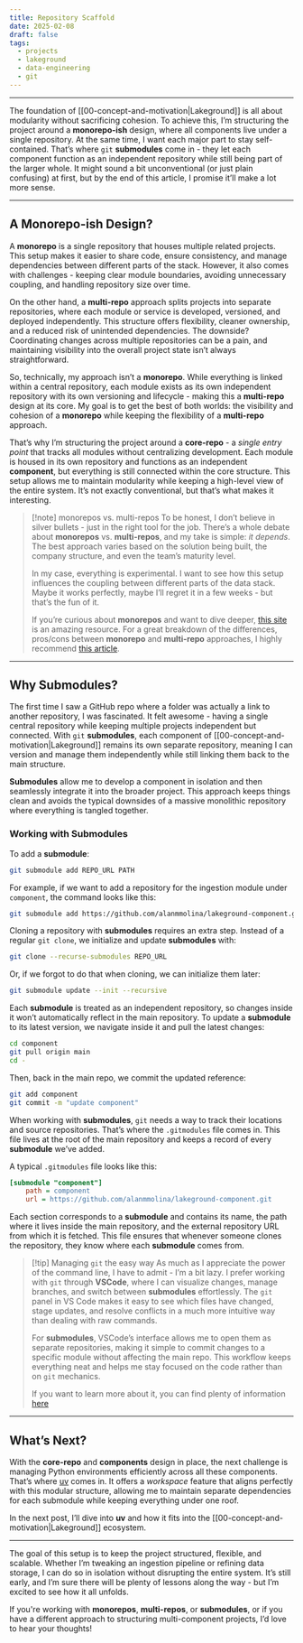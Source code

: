 ```yaml
---
title: Repository Scaffold
date: 2025-02-08
draft: false
tags:
  - projects
  - lakeground
  - data-engineering
  - git
---
```

---

The foundation of [[00-concept-and-motivation|Lakeground]] is all about modularity without sacrificing cohesion. To achieve this, I’m structuring the project around a **monorepo-ish** design, where all components live under a single repository. At the same time, I want each major part to stay self-contained. That’s where `git` **submodules** come in - they let each component function as an independent repository while still being part of the larger whole. It might sound a bit unconventional (or just plain confusing) at first, but by the end of this article, I promise it’ll make a lot more sense.

---

## A Monorepo-ish Design?

A **monorepo** is a single repository that houses multiple related projects. This setup makes it easier to share code, ensure consistency, and manage dependencies between different parts of the stack. However, it also comes with challenges - keeping clear module boundaries, avoiding unnecessary coupling, and handling repository size over time.

On the other hand, a **multi-repo** approach splits projects into separate repositories, where each module or service is developed, versioned, and deployed independently. This structure offers flexibility, cleaner ownership, and a reduced risk of unintended dependencies. The downside? Coordinating changes across multiple repositories can be a pain, and maintaining visibility into the overall project state isn’t always straightforward.

So, technically, my approach isn’t a **monorepo**. While everything is linked within a central repository, each module exists as its own independent repository with its own versioning and lifecycle - making this a **multi-repo** design at its core. My goal is to get the best of both worlds: the visibility and cohesion of a **monorepo** while keeping the flexibility of a **multi-repo** approach.

That’s why I’m structuring the project around a **core-repo** - a _single entry point_ that tracks all modules without centralizing development. Each module is housed in its own repository and functions as an independent **component**, but everything is still connected within the core structure. This setup allows me to maintain modularity while keeping a high-level view of the entire system. It’s not exactly conventional, but that’s what makes it interesting.

> [!note] monorepos vs. multi-repos
> To be honest, I don’t believe in silver bullets - just in the right tool for the job. There’s a whole debate about **monorepos** vs. **multi-repos**, and my take is simple: _it depends_. The best approach varies based on the solution being built, the company structure, and even the team’s maturity level.
> 
> In my case, everything is experimental. I want to see how this setup influences the coupling between different parts of the data stack. Maybe it works perfectly, maybe I’ll regret it in a few weeks - but that’s the fun of it.
> 
> If you’re curious about **monorepos** and want to dive deeper, [this site](https://monorepo.tools/) is an amazing resource. For a great breakdown of the differences, pros/cons between **monorepo** and **multi-repo** approaches, I highly recommend [this article](https://www.thoughtworks.com/insights/blog/agile-engineering-practices/monorepo-vs-multirepo).

---

## Why Submodules?

The first time I saw a GitHub repo where a folder was actually a link to another repository, I was fascinated. It felt awesome - having a single central repository while keeping multiple projects independent but connected. With `git` **submodules**, each component of [[00-concept-and-motivation|Lakeground]] remains its own separate repository, meaning I can version and manage them independently while still linking them back to the main structure.

**Submodules** allow me to develop a component in isolation and then seamlessly integrate it into the broader project. This approach keeps things clean and avoids the typical downsides of a massive monolithic repository where everything is tangled together.

### Working with Submodules

To add a **submodule**:

```sh
git submodule add REPO_URL PATH
```

For example, if we want to add a repository for the ingestion module under `component`, the command looks like this:

```sh
git submodule add https://github.com/alanmmolina/lakeground-component.git component
```

Cloning a repository with **submodules** requires an extra step. Instead of a regular `git clone`, we initialize and update **submodules** with:

```sh
git clone --recurse-submodules REPO_URL
```

Or, if we forgot to do that when cloning, we can initialize them later:

```sh
git submodule update --init --recursive
```

Each **submodule** is treated as an independent repository, so changes inside it won’t automatically reflect in the main repository. To update a **submodule** to its latest version, we navigate inside it and pull the latest changes:

```sh
cd component
git pull origin main
cd -
```

Then, back in the main repo, we commit the updated reference:

```sh
git add component
git commit -m "update component"
```

When working with **submodules**, `git` needs a way to track their locations and source repositories. That’s where the `.gitmodules` file comes in. This file lives at the root of the main repository and keeps a record of every **submodule** we’ve added. 

A typical `.gitmodules` file looks like this:  

```ini
[submodule "component"]
    path = component
    url = https://github.com/alanmmolina/lakeground-component.git
``` 

Each section corresponds to a **submodule** and contains its name, the path where it lives inside the main repository, and the external repository URL from which it is fetched. This file ensures that whenever someone clones the repository, they know where each **submodule** comes from.

> [!tip] Managing `git` the easy way
> As much as I appreciate the power of the command line, I have to admit - I’m a bit lazy. I prefer working with `git` through **VSCode**, where I can visualize changes, manage branches, and switch between **submodules** effortlessly. The `git` panel in VS Code makes it easy to see which files have changed, stage updates, and resolve conflicts in a much more intuitive way than dealing with raw commands. 
> 
> For **submodules**, VSCode’s interface allows me to open them as separate repositories, making it simple to commit changes to a specific module without affecting the main repo. This workflow keeps everything neat and helps me stay focused on the code rather than on `git` mechanics.
> 
> If you want to learn more about it, you can find plenty of information [here](https://code.visualstudio.com/docs/sourcecontrol/overview)

---
## What’s Next?

With the **core-repo** and **components** design in place, the next challenge is managing Python environments efficiently across all these components. That’s where [uv](https://docs.astral.sh/uv/) comes in. It offers a _workspace_ feature that aligns perfectly with this modular structure, allowing me to maintain separate dependencies for each submodule while keeping everything under one roof.

In the next post, I’ll dive into **uv** and how it fits into the [[00-concept-and-motivation|Lakeground]] ecosystem.

---

The goal of this setup is to keep the project structured, flexible, and scalable. Whether I’m tweaking an ingestion pipeline or refining data storage, I can do so in isolation without disrupting the entire system. It’s still early, and I’m sure there will be plenty of lessons along the way - but I’m excited to see how it all unfolds.

If you're working with **monorepos**, **multi-repos**, or **submodules**, or if you have a different approach to structuring multi-component projects, I’d love to hear your thoughts!